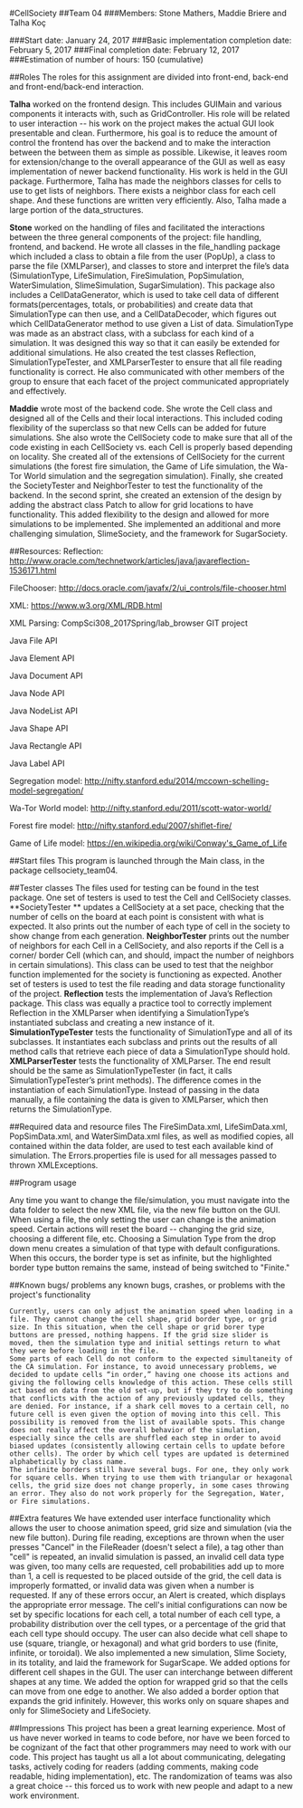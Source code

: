 #CellSociety
##Team 04
###Members: Stone Mathers, Maddie Briere and Talha Koç

###Start date: January 24, 2017
###Basic implementation completion date: February 5, 2017
###Final completion date: February 12, 2017
###Estimation of number of hours: 150 (cumulative)

##Roles
The roles for this assignment are divided into front-end, back-end and front-end/back-end interaction.

**Talha** worked on the frontend design. This includes GUIMain and various components it interacts with, such as GridController. His role will be related to user interaction -- his work on the project makes the actual GUI look presentable and clean. Furthermore, his goal is to reduce the amount of control the frontend has over the backend and to make the interaction between the between them as simple as possible. Likewise, it leaves room for extension/change to the overall appearance of the GUI as well as easy implementation of newer backend functionality. His work is held in the GUI package.
Furthermore, Talha has made the neighbors classes for cells to use to get lists of neighbors. There exists a neighbor class for each cell shape. And these functions are written very efficiently. 
Also, Talha made a large portion of the data_structures.

**Stone** worked on the handling of files and facilitated the interactions between the three general components of the project: file handling, frontend, and backend. He wrote all classes in the file_handling package which included a class to obtain a file from the user (PopUp), a class to parse the file (XMLParser), and classes to store and interpret the file’s data (SimulationType, LifeSimulation, FireSimulation, PopSimulation, WaterSimulation, SlimeSimulation, SugarSimulation). This package also includes a CellDataGenerator, which is used to take cell data of different formats(percentages, totals, or probabilities) and create data that SimulationType can then use, and a CellDataDecoder, which figures out which CellDataGenerator method to use given a List of data. SimulationType was made as an abstract class, with a subclass for each kind of a simulation. It was designed this way so that it can easily be extended for additional simulations. He also created the test classes Reflection, SimulationTypeTester, and XMLParserTester to ensure that all file reading functionality is correct. He also communicated with other members of the group to ensure that each facet of the project communicated appropriately and effectively.

**Maddie** wrote most of the backend code. She wrote the Cell class and designed all of the Cells and their local interactions. This included coding flexibility of the superclass so that new Cells can be added for future simulations. She also wrote the CellSociety code to make sure that all of the code existing in each CellSociety vs. each Cell is properly based depending on locality. She created all of the extensions of CellSociety for the current simulations (the forest fire simulation, the Game of Life simulation, the Wa-Tor World simulation and the segregation simulation). Finally, she created the SocietyTester and NeighborTester to test the functionality of the backend. 
In the second sprint, she created an extension of the design by adding the abstract class Patch to allow for grid locations to have functionality. This added flexibility to the design and allowed for more simulations to be implemented. She implemented an additional and more challenging simulation, SlimeSociety, and the framework for SugarSociety.  


##Resources:
Reflection: http://www.oracle.com/technetwork/articles/java/javareflection-1536171.html

FileChooser: http://docs.oracle.com/javafx/2/ui_controls/file-chooser.html

XML: https://www.w3.org/XML/RDB.html

XML Parsing: CompSci308_2017Spring/lab_browser GIT project

Java File API

Java Element API

Java Document API

Java Node API

Java NodeList API

Java Shape API

Java Rectangle API

Java Label API

Segregation model: http://nifty.stanford.edu/2014/mccown-schelling-model-segregation/

Wa-Tor World model: http://nifty.stanford.edu/2011/scott-wator-world/

Forest fire model: http://nifty.stanford.edu/2007/shiflet-fire/

Game of Life model: https://en.wikipedia.org/wiki/Conway's_Game_of_Life

##Start files
This program is launched through the Main class, in the package cellsociety_team04.

##Tester classes
The files used for testing can be found in the test package. One set of testers is used to test the Cell and CellSociety classes. 
**SocietyTester ** updates a CellSociety at a set pace, checking that the number of cells on the board at each point is consistent with what is expected. It also prints out the number of each type of cell in the society to show change from each generation. 
**NeighborTester** prints out the number of neighbors for each Cell in a CellSociety, and also reports if the Cell is a corner/ border Cell (which can, and should, impact the number of neighbors in certain simulations). This class can be used to test that the neighbor function implemented for the society is functioning as expected.
Another set of testers is used to test the file reading and data storage functionality of the project.
**Reflection** tests the implementation of Java’s Reflection package. This class was equally a practice tool to correctly implement Reflection in the XMLParser when identifying a SimulationType’s instantiated subclass and creating a new instance of it.
**SimulationTypeTester** tests the functionality of SimulationType and all of its subclasses. It instantiates each subclass and prints out the results of all method calls that retrieve each piece of data a SimulationType should hold.
**XMLParserTester** tests the functionality of XMLParser. The end result should be the same as SimulationTypeTester (in fact, it calls SimulationTypeTester’s print methods). The difference comes in the instantiation of each SimulationType. Instead of passing in the data manually, a file containing the data is given to XMLParser, which then returns the SimulationType.

##Required data and resource files
	The FireSimData.xml, LifeSimData.xml, PopSimData.xml, and WaterSimData.xml files, as well as modified copies, all contained within the data folder, are used to test each available kind of simulation. The Errors.properties file is used for all messages passed to thrown XMLExceptions.

##Program usage

Any time you want to change the file/simulation, you must navigate into the data folder to select the new XML file, via the new file button on the GUI. When using a file, the only setting the user can change is the animation speed. Certain actions will reset the board -- changing the grid size, choosing a different file, etc. Choosing a Simulation Type from the drop down menu creates a simulation of that type with default configurations. When this occurs, the border type is set as infinite, but the highlighted border type button remains the same, instead of being switched to "Finite."

##Known bugs/ problems
any known bugs, crashes, or problems with the project's functionality

	Currently, users can only adjust the animation speed when loading in a file. They cannot change the cell shape, grid border type, or grid size. In this situation, when the cell shape or grid borer type buttons are pressed, nothing happens. If the grid size slider is moved, then the simulation type and initial settings return to what they were before loading in the file.
	Some parts of each Cell do not conform to the expected simultaneity of the CA simulation. For instance, to avoid unnecessary problems, we decided to update cells “in order,” having one choose its actions and giving the following cells knowledge of this action. These cells still act based on data from the old set-up, but if they try to do something that conflicts with the action of any previously updated cells, they are denied. For instance, if a shark cell moves to a certain cell, no future cell is even given the option of moving into this cell. This possibility is removed from the list of available spots. This change does not really affect the overall behavior of the simulation, especially since the cells are shuffled each step in order to avoid biased updates (consistently allowing certain cells to update before other cells). The order by which cell types are updated is determined alphabetically by class name.
	The infinite borders still have several bugs. For one, they only work for square cells. When trying to use them with triangular or hexagonal cells, the grid size does not change properly, in some cases throwing an error. They also do not work properly for the Segregation, Water, or Fire simulations.
	

##Extra features
We have extended user interface functionality which allows the user to choose animation speed, grid size and simulation (via the new file button). During file reading, exceptions are thrown when the user presses "Cancel" in the FileReader (doesn't select a file), a tag other than "cell" is repeated, an invalid simulation is passed, an invalid cell data type was given, too many cells are requested, cell probabilities add up to more than 1, a cell is requested to be placed outside of the grid, the cell data is improperly formatted, or invalid data was given when a number is requested. If any of these errors occur, an Alert is created, which displays the appropriate error message. The cell's initial configurations can now be set by specific locations for each cell, a total number of each cell type, a probability distribution over the cell types, or a percentage of the grid that each cell type should occupy. The user can also decide what cell shape to use (square, triangle, or hexagonal) and what grid borders to use (finite, infinite, or toroidal).
We also implemented a new simulation, Slime Society, in its totality, and laid the framework for SugarScape.
We added options for different cell shapes in the GUI. The user can interchange between different shapes at any time.
We added the option for wrapped grid so that the cells can move from one edge to another.
We also added a border option that expands the grid infinitely. However, this works only on square shapes and only for SlimeSociety and LifeSociety.


##Impressions
This project has been a great learning experience. Most of us have never worked in teams to code before, nor have we been forced to be cognizant of the fact that other programmers may need to work with our code. This project has taught us all a lot about communicating, delegating tasks, actively coding for readers (adding comments, making code readable, hiding implementation), etc. The randomization of teams was also a great choice -- this forced us to work with new people and adapt to a new work environment.

